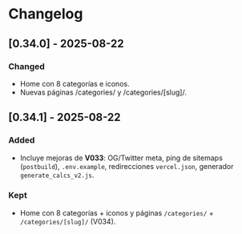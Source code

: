 # Changelog

## [0.34.0] - 2025-08-22
### Changed
- Home con 8 categorías e iconos.
- Nuevas páginas /categories/ y /categories/[slug]/.

## [0.34.1] - 2025-08-22
### Added
- Incluye mejoras de **V033**: OG/Twitter meta, ping de sitemaps (`postbuild`), `.env.example`, redirecciones `vercel.json`, generador `generate_calcs_v2.js`.
### Kept
- Home con 8 categorías + iconos y páginas `/categories/` + `/categories/[slug]/` (V034).
